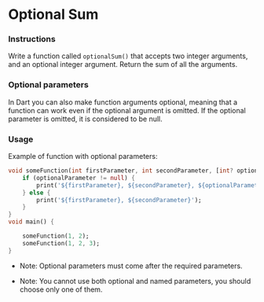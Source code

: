 # Optional Sum

### Instructions

Write a function called `optionalSum()` that accepts two integer arguments, and an optional integer argument. Return the sum of all the arguments.

### Optional parameters

In Dart you can also make function arguments optional, meaning that a function can work even if the optional argument is omitted. If the optional parameter is omitted, it is considered to be null.

### Usage

Example of function with optional parameters:

```dart
void someFunction(int firstParameter, int secondParameter, [int? optionalParameter]) {
	if (optionalParameter != null) {
		print('${firstParameter}, ${secondParameter}, ${optionalParameter}');
	} else {
		print('${firstParameter}, ${secondParameter}');
	}
}
void main() {

	someFunction(1, 2);
	someFunction(1, 2, 3);
}
```

- Note: Optional parameters must come after the required parameters.

- Note: You cannot use both optional and named parameters, you should choose only one of them.
